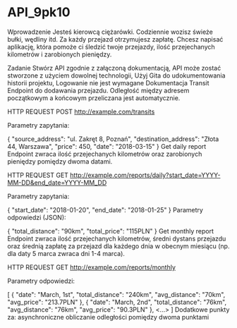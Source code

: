 # API_9pk10
Wprowadzenie
Jesteś kierowcą ciężarówki. Codziennie wozisz świeże bułki, wędliny itd. Za każdy przejazd otrzymujesz zapłatę. Chcesz napisać aplikację, która pomoże ci śledzić twoje przejazdy, ilość przejechanych kilometrów i zarobionych pieniędzy.

Zadanie
Stwórz API zgodnie z załączoną dokumentacją,
API może zostać stworzone z użyciem dowolnej technologii,
Użyj Gita do udokumentowania historii projektu,
Logowanie nie jest wymagane
Dokumentacja
Transit
Endpoint do dodawania przejazdu. Odległość między adresem początkowym a końcowym przeliczana jest automatycznie.

HTTP REQUEST POST http://example.com/transits

Parametry zapytania:

{
  "source_address":         "ul. Zakręt 8, Poznań",
  "destination_address": "Złota 44, Warszawa",
  "price":                          450,
  "date":                          "2018-03-15"
}
Get daily report
Endpoint zwraca ilość przejechanych kilometrów oraz zarobionych pieniędzy pomiędzy dwoma datami.

HTTP REQUEST GET http://example.com/reports/daily?start_date=YYYY-MM-DD&end_date=YYYY-MM_DD

Parametry zapytania:

{
  "start_date": "2018-01-20",
  "end_date":  "2018-01-25"
}
Parametry odpowiedzi (JSON):

{
  "total_distance": "90km",
  "total_price":      "115PLN"
}
Get monthly report
Endpoint zwraca ilość przejechanych kilometrów, średni dystans przejazdu oraz średnią zapłatę za przejazd dla każdego dnia w obecnym miesiącu (np. dla daty 5 marca zwraca dni 1-4 marca).

HTTP REQUEST GET http://example.com/reports/monthly

Parametry odpowiedzi:

[
  {
    "date":                "March, 1st",
    "total_distance": "240km",
    "avg_distance":   "70km",
    "avg_price":        "213.7PLN"
  },
  {
    "date":                "March, 2nd",
    "total_distance": "76km",
    "avg_distance":   "76km",
    "avg_price":        "90.3PLN"
  },
  <...>
]
Dodatkowe punkty za:
asynchroniczne obliczanie odległości pomiędzy dwoma punktami